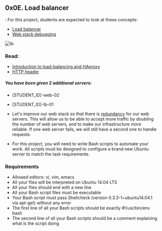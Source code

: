 ## 0x0E. Load balancer

: For this project, students are expected to look at these concepts:
- [Load balancer](https://intranet.hbtn.io/concepts/46)
- [Web stack debugging](https://intranet.hbtn.io/concepts/68)

![lb](https://user-images.githubusercontent.com/6486822/29430135-214b6c86-8348-11e7-963d-c0f23cacf0d7.png)

### Read:

- [Introduction to load-balancing and HAproxy](https://www.digitalocean.com/community/tutorials/an-introduction-to-haproxy-and-load-balancing-concepts)
- [HTTP header](https://www.techopedia.com/definition/27178/http-header)

##### You have been given 2 additional servers:

- [STUDENT_ID]-web-02
- [STUDENT_ID]-lb-01

- Let's improve our web stack so that there is [redundancy](https://en.wikipedia.org/wiki/Redundancy_(engineering)) for our web servers. This will allow us to be able to accept more traffic by doubling the number of web servers, and to make our infrastructure more reliable. If one web server fails, we will still have a second one to handle requests.

- For this project, you will need to write Bash scripts to automate your work. All scripts must be designed to configure a brand new Ubuntu server to match the task requirements.

### Requirements

- Allowed editors: vi, vim, emacs
- All your files will be interpreted on Ubuntu 14.04 LTS
- All your files should end with a new line
- All your Bash script files must be executable
- Your Bash script must pass Shellcheck (version 0.3.3-1~ubuntu14.04.1 via apt-get) without any error
- The first line of all your Bash scripts should be exactly #!/usr/bin/env bash
- The second line of all your Bash scripts should be a comment explaining what is the script doing
